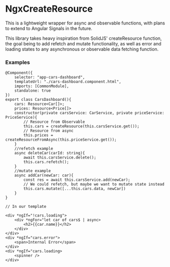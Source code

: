 # NgxCreateResource

This is a lightweight wrapper for async and observable functions, with plans to extend to Angular Signals in the future.

This library takes heavy inspiration from SolidJS' createResource function, the goal being to add refetch and mutate functionality, as well as error and loading states to any asynchronous or observable data fetching function.

### Examples

```
@Component({
    selector: "app-cars-dashboard",
    templateUrl: "./cars-dashboard.component.html",
    imports: [CommonModule],
    standalone: true
})
export class CarsDashboard(){
    cars: Resource<Car[]>;
    prices: Resource<Price[]>
    constructor(private carsService: CarService, private priceService: PriceService){
        // Resource from Observable
        this.cars = createResource(this.carsService.get()); 
        // Resource from async
        this.prices = createResourceFromAsync(this.priceService.get()); 
    }
    //refetch example
    async deleteCar(carId: string){
        await this.carsService.delete();
        this.cars.refetch();
    }
    //mutate example
    async addCar(newCar: car){
        const res = await this.carsService.add(newCar);
        // We could refetch, but maybe we want to mutate state instead
        this.cars.mutate([...this.cars.data, newCar])
    }
}

// In our template

<div *ngIf="!cars.loading">
    <div *ngFor="let car of cars$ | async>
        <h2>{{car.name}}</h2>
    </div>
</div>
<div *ngIf="cars.error">
    <span>Internal Error</span>
</div>
<div *ngIf="cars.loading>
    <spinner />
</div>
```